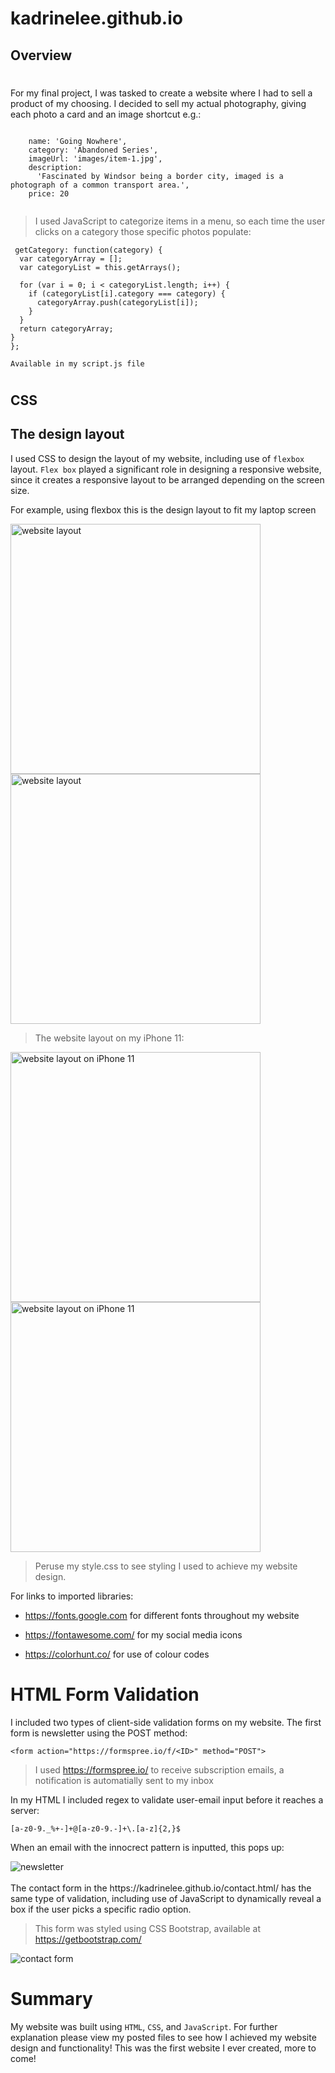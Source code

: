 # kadrinelee.github.io

## Overview

# 
For my final project, I was tasked to create a website where I had to sell a product of my choosing. I decided to sell my actual photography, giving each photo a card and an image shortcut e.g.:

```
   
    name: 'Going Nowhere',
    category: 'Abandoned Series',
    imageUrl: 'images/item-1.jpg',
    description:
      'Fascinated by Windsor being a border city, imaged is a photograph of a common transport area.',
    price: 20
  
  ```

  >I used JavaScript to categorize items in a menu, so each time the user clicks on a category those specific photos populate:

  ```
   getCategory: function(category) {
    var categoryArray = [];
    var categoryList = this.getArrays();

    for (var i = 0; i < categoryList.length; i++) {
      if (categoryList[i].category === category) {
        categoryArray.push(categoryList[i]);
      }
    }
    return categoryArray;
  }
};

Available in my script.js file
```
#
## CSS
## The design layout

I used CSS to design the layout of my website,  including use of `flexbox` layout. `Flex box` played a significant role in designing a responsive website, since it creates a responsive layout to be arranged depending on the screen size.

For example, using flexbox this is the design layout to fit my laptop screen


<img src="image/website_desktop(1).jpg" alt="website layout" width=400/>
<br/>

<img src="image/website_desktop(2).jpg" alt="website layout" width=400 />

<br/>

> The website layout on my iPhone 11:

<img src="image/mobile(1).PNG" alt="website layout on iPhone 11" width=400 />

<img src="image/mobile(2).PNG" alt="website layout on iPhone 11" width=400 />

>Peruse my style.css to see styling I used to achieve my website design.

For links to imported libraries:

- https://fonts.google.com for different fonts throughout my website

- https://fontawesome.com/ for my social media icons

- https://colorhunt.co/ for use of colour codes 

# 
# HTML Form Validation

I included two types of client-side validation forms on my website. The first form is newsletter using the POST method:

```
<form action="https://formspree.io/f/<ID>" method="POST">
```
> I used https://formspree.io/ to receive subscription emails, a notification is automatially sent to my inbox

In my HTML I included regex to validate user-email input before it reaches a server:

```
[a-z0-9._%+-]+@[a-z0-9.-]+\.[a-z]{2,}$
```

When an email with the innocrect pattern is inputted, this pops up:

<img src="image/newsletter(1).jpg" alt="newsletter" />
<br>
<br/>
The contact form in the https://kadrinelee.github.io/contact.html/ has the same type of validation, including use of JavaScript to dynamically reveal a box if the user picks a specific radio option.


>This form was styled using CSS Bootstrap, available at https://getbootstrap.com/


<img src="image/contact_us(2).jpg" alt="contact form" />

#

# Summary

My website was built using `HTML`, `CSS`, and `JavaScript`. For further explanation please view my posted files to see how I achieved my website design and functionality! This was the first website I ever created, more to come!
